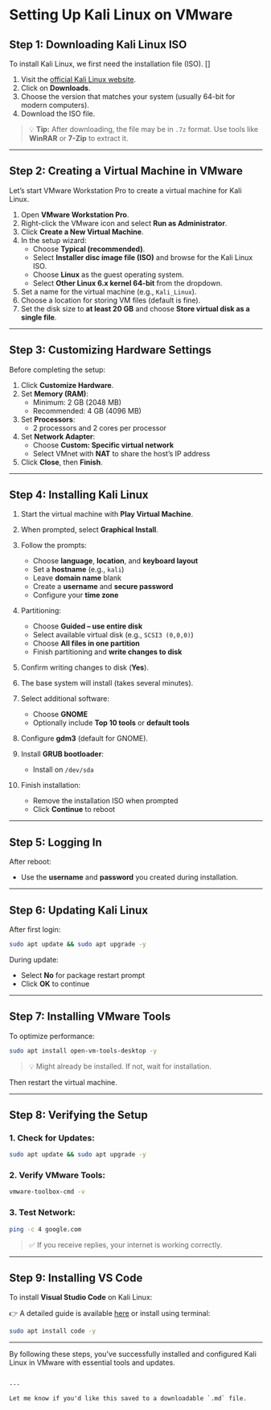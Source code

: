 # Setting Up Kali Linux on VMware

## Step 1: Downloading Kali Linux ISO

To install Kali Linux, we first need the installation file (ISO).
[]
1. Visit the [official Kali Linux website](https://www.kali.org/get-kali/).
2. Click on **Downloads**.
3. Choose the version that matches your system (usually 64-bit for modern computers).
4. Download the ISO file.

> 💡 **Tip:** After downloading, the file may be in `.7z` format. Use tools like **WinRAR** or **7-Zip** to extract it.

---

## Step 2: Creating a Virtual Machine in VMware

Let’s start VMware Workstation Pro to create a virtual machine for Kali Linux.

1. Open **VMware Workstation Pro**.
2. Right-click the VMware icon and select **Run as Administrator**.
3. Click **Create a New Virtual Machine**.
4. In the setup wizard:
   - Choose **Typical (recommended)**.
   - Select **Installer disc image file (ISO)** and browse for the Kali Linux ISO.
   - Choose **Linux** as the guest operating system.
   - Select **Other Linux 6.x kernel 64-bit** from the dropdown.
5. Set a name for the virtual machine (e.g., `Kali_Linux`).
6. Choose a location for storing VM files (default is fine).
7. Set the disk size to **at least 20 GB** and choose **Store virtual disk as a single file**.

---

## Step 3: Customizing Hardware Settings

Before completing the setup:

1. Click **Customize Hardware**.
2. Set **Memory (RAM)**:
   - Minimum: 2 GB (2048 MB)
   - Recommended: 4 GB (4096 MB)
3. Set **Processors**:
   - 2 processors and 2 cores per processor
4. Set **Network Adapter**:
   - Choose **Custom: Specific virtual network**
   - Select VMnet with **NAT** to share the host’s IP address
5. Click **Close**, then **Finish**.

---

## Step 4: Installing Kali Linux

1. Start the virtual machine with **Play Virtual Machine**.
2. When prompted, select **Graphical Install**.
3. Follow the prompts:
   - Choose **language**, **location**, and **keyboard layout**
   - Set a **hostname** (e.g., `kali`)
   - Leave **domain name** blank
   - Create a **username** and **secure password**
   - Configure your **time zone**

4. Partitioning:
   - Choose **Guided – use entire disk**
   - Select available virtual disk (e.g., `SCSI3 (0,0,0)`)
   - Choose **All files in one partition**
   - Finish partitioning and **write changes to disk**

5. Confirm writing changes to disk (**Yes**).
6. The base system will install (takes several minutes).
7. Select additional software:
   - Choose **GNOME**
   - Optionally include **Top 10 tools** or **default tools**
8. Configure **gdm3** (default for GNOME).
9. Install **GRUB bootloader**:
   - Install on `/dev/sda`
10. Finish installation:
    - Remove the installation ISO when prompted
    - Click **Continue** to reboot

---

## Step 5: Logging In

After reboot:

- Use the **username** and **password** you created during installation.

---

## Step 6: Updating Kali Linux

After first login:

```bash
sudo apt update && sudo apt upgrade -y
````

During update:

* Select **No** for package restart prompt
* Click **OK** to continue

---

## Step 7: Installing VMware Tools

To optimize performance:

```bash
sudo apt install open-vm-tools-desktop -y
```

> 💡 Might already be installed. If not, wait for installation.

Then restart the virtual machine.

---

## Step 8: Verifying the Setup

### 1. Check for Updates:

```bash
sudo apt update && sudo apt upgrade -y
```

### 2. Verify VMware Tools:

```bash
vmware-toolbox-cmd -v
```

### 3. Test Network:

```bash
ping -c 4 google.com
```

> ✅ If you receive replies, your internet is working correctly.

---

## Step 9: Installing VS Code

To install **Visual Studio Code** on Kali Linux:

👉 A detailed guide is available [here](https://code.visualstudio.com/docs/setup/linux) or install using terminal:

```bash
sudo apt install code -y
```

---

By following these steps, you've successfully installed and configured Kali Linux in VMware with essential tools and updates.

```

---

Let me know if you'd like this saved to a downloadable `.md` file.
```
